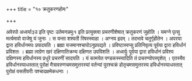 +++
title = "१० क्रतुकरणहोमः"

+++

अवेरपो अध्वर्या३उ इति पृष्टः उतेमनन्नमुः१ इति प्रत्युक्त्वा प्रचरणीशेषात् क्रतुकरणं जुहोति । यमग्ने पृत्सु मर्त्यमावो वाजेषु यं जुनाः । स यन्ता शश्वती रिषस्स्वाहा । अग्नय इदम् । तदभावे चतुर्गृहीतेन । अपरया द्वारा हविर्धानमपः प्रपादयति । ब्रह्मा यजमानश्चापोऽनुप्रपद्यते । प्रविष्टास्वप्सु प्रतिनिवृत्य पूर्वया द्वारा हविर्धानं प्रविशतः । ब्रह्मा त्वग्रेण खरं दक्षिणातिक्रम्य दक्षिणत उपविशति । अध्वर्युः पूर्वया द्वारा हविर्धानं प्रविश्य दक्षिणस्य हविर्धानस्य प्रधुरे प्रचरणीं सादयति । यं कामयेत पण्डकस्स्यादिति तं प्रचरण्योपस्पृशेत् । एतस्यैव हविर्धानस्याधस्तात् पुरोक्षं मैत्रावरुणचमसमुत्तरस्यां वर्तन्यां पुरश्चक्रं होतृचमसमुत्तरस्य हविर्धानस्याधस्तात् पुरोक्षं वसतीवरीः पश्चादक्षमेकधनाः ।
